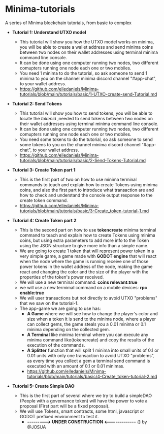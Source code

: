 # Minima-tutorials
A series of Minima blockchain tutorials, from basic to complex

- **Tutorial 1: Understand UTXO model**
  - This tutorial will show you how the UTXO model works on minima, you will be able to create a wallet address and send minima coins between two nodes on their wallet addresses using terminal minima command line console.
  - It can be done using one computer running two nodes, two different comupters running one node each one or two mobiles.
  - You need 1 minima to do the tutorial, so ask someone to send 1 minima to you on the channel minima discord channel "#app-chat", to your wallet address.
  - <https://github.com/elledaniels/Minima-tutorials/blob/main/tutorials/basic/1-UTXO-create-send-Tutorial.md>

- **Tutorial 2: Send Tokens**
  - This tutorial will show you how to send tokens, you will be able to locate the _tokenid_  ,needed to send tokens between two nodes on their wallet addresses using terminal minima command line console.
  - It can be done using one computer running two nodes, two different comupters running one node each one or two mobiles.
  - You need some tokens to do the tutorial, so ask someone to send some tokens to you on the channel minima discord channel "#app-chat", to your wallet address.
  - <https://github.com/elledaniels/Minima-tutorials/blob/main/tutorials/basic/2-Send-Tokens-Tutorial.md>

- **Tutorial 3: Create Token  part 1**
  - This is the first part of two on how to use minima terminal commands to teach and explain how to create Tokens using minima coins, and also the first part to introduce what transaction are and how to check and understand the console output response to the create token command.
  - <https://github.com/elledaniels/Minima-tutorials/blob/main/tutorials/basic/3-Create_token-tutorial-1.md>

- **Tutorial 4: Create Token  part 2**
  - This is the second part on how to use **tokencreate** minima terminal command to teach and explain how to create Tokens using minima coins, but using extra parameters to add more info to the Token using the JSON structure to give more info than a simple name.
  - We are going to create 1 token that will represent power token in a very simple game, a game made with **GODOT engine** that will react when the node where the game is running receive one of those power tokens in the wallet address of the node, making the game react and changing the color and the size of the player with the properties of the token's power received.
  - We will use a new terminal command: **coins relevant:true**
  - we will use a new termimal command on a mobile devices: **rpc enable:true**
  - We will user transactions but not directly to avoid UTXO "problems" that we saw on the tutorial-1.
  - The app-game we are going to use has:
    - **A Game** where we will see how to change the player's color and size when a token it is send to the minima node, where a player can collect gems, the game steals you a 0.01 minima or 0.1 minima depending on the collected gem.
    - **A Terminal** like minima terminal where you can execute any minima command like(tokencreate) and copy the results of the execution of the commands.
    - **A Splitter** function that will split 1 minima into small units of 0.1 or 0.01 units with only one transaction to avoid UTXO "problems", as every time you collect a gem a terminal send command is executed with an amount of 0.1 or 0.01 minimas.
    - <https://github.com/elledaniels/Minima-tutorials/blob/main/tutorials/basic/4-Create_token-tutorial-2.md>

- **Tutorial 5: Create Simple DAO**
  - This is the first part of several where we try to build a simpleDAO (People with a governance token) will have the power to vote a proposal (First part will be a fixed proposal).
  - We will use Tokens, smart contracts, some html, javascript or GODOT prefixed environment to test it.
    - **--------->  UNDER CONSTRUCTION  <-------------**
{}
by @JOSUA
